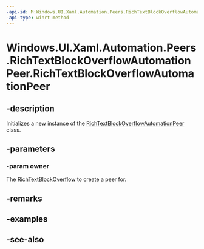 ```yaml
---
-api-id: M:Windows.UI.Xaml.Automation.Peers.RichTextBlockOverflowAutomationPeer.#ctor(Windows.UI.Xaml.Controls.RichTextBlockOverflow)
-api-type: winrt method
---
```


<!-- Method syntax
public RichTextBlockOverflowAutomationPeer(Windows.UI.Xaml.Controls.RichTextBlockOverflow owner)
-->

# Windows.UI.Xaml.Automation.Peers.RichTextBlockOverflowAutomationPeer.RichTextBlockOverflowAutomationPeer

## -description
Initializes a new instance of the [RichTextBlockOverflowAutomationPeer](richtextblockoverflowautomationpeer.md) class.


## -parameters
### -param owner
The [RichTextBlockOverflow](../windows.ui.xaml.controls/richtextblockoverflow.md) to create a peer for.

## -remarks

## -examples

## -see-also
